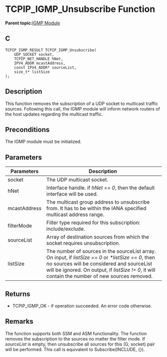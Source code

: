 # TCPIP\_IGMP\_Unsubscribe Function

**Parent topic:**[IGMP Module](GUID-DCB13BC6-B7A2-45CA-89E7-9474EAF05EFB.md)

## C

```
TCPIP_IGMP_RESULT TCPIP_IGMP_Unsubscribe(
    UDP_SOCKET socket, 
    TCPIP_NET_HANDLE hNet, 
    IPV4_ADDR mcastAddress, 
    const IPV4_ADDR* sourceList, 
    size_t* listSize
);
```

## Description

This function removes the subscription of a UDP socket to multicast traffic sources. Following this call, the IGMP module will inform network routers of the host updates regarding the multicast traffic.

## Preconditions

The IGMP module must be initialized.

## Parameters

|Parameters|Description|
|----------|-----------|
|socket|The UDP multicast socket.|
|hNet|Interface handle. if *hNet == 0*, then the default interface will be used.|
|mcastAddress|The multicast group address to unsubscribe from. It has to be within the IANA specified multicast address range.|
|filterMode|Filter type required for this subscription: include/exclude.|
|sourceList|Array of destination sources from which the socket requires unsubscription.|
|listSize|The number of sources in the sourceList array. On input, if *listSize == 0* or *\*listSize == 0*, then no sources will be considered and sourceList will be ignored. On output, if *listSize != 0*, it will contain the number of new sources removed.|

## Returns

-   TCPIP\_IGMP\_OK - if operation succeeded. An error code otherwise.


## Remarks

The function supports both SSM and ASM functionality. The function removes the subscription to the sources no matter the filter mode. If *sourceList* is empty, then unsubscribe all sources for this \(G, socket\) pair will be performed. This call is equivalent to Subscribe\(INCLUDE, \{\}\).

